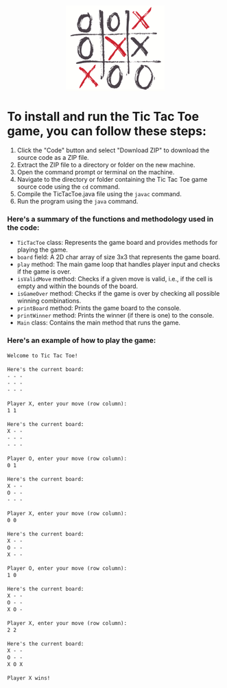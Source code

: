 <p align="center">
  <img width="230" height="200" src="https://github.com/AntonyGN/TicTacToe/blob/main/image.png">
</p>

# To install and run the Tic Tac Toe game, you can follow these steps:
1. Click the "Code" button and select "Download ZIP" to download the source code as a ZIP file.
2. Extract the ZIP file to a directory or folder on the new machine.
3. Open the command prompt or terminal on the machine.
4. Navigate to the directory or folder containing the Tic Tac Toe game source code using the ```cd``` command.
5. Compile the TicTacToe.java file using the ```javac``` command.
6. Run the program using the ```java``` command. 

### Here's a summary of the functions and methodology used in the code:
 - ```TicTacToe``` class: Represents the game board and provides methods for playing the game.
 - ```board``` field: A 2D char array of size 3x3 that represents the game board.
 - ```play``` method: The main game loop that handles player input and checks if the game is over.
 - ```isValidMove``` method: Checks if a given move is valid, i.e., if the cell is empty and within the bounds of the board.
 - ```isGameOver``` method: Checks if the game is over by checking all possible winning combinations.
 - ```printBoard``` method: Prints the game board to the console.
 - ```printWinner``` method: Prints the winner (if there is one) to the console.
 - ```Main``` class: Contains the main method that runs the game.
 
 
 ### Here's an example of how to play the game:
 ```
 Welcome to Tic Tac Toe!

Here's the current board:
- - -
- - -
- - -

Player X, enter your move (row column):
1 1

Here's the current board:
X - -
- - -
- - -

Player O, enter your move (row column):
0 1

Here's the current board:
X - -
O - -
- - -

Player X, enter your move (row column):
0 0

Here's the current board:
X - -
O - -
X - -

Player O, enter your move (row column):
1 0

Here's the current board:
X - -
O - -
X O -

Player X, enter your move (row column):
2 2

Here's the current board:
X - -
O - -
X O X

Player X wins!
 ```
